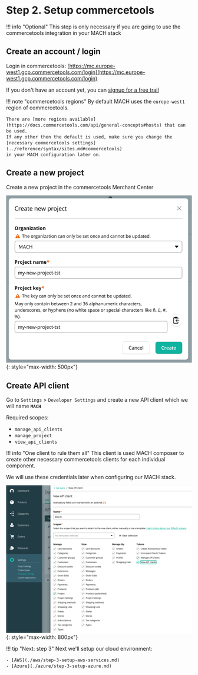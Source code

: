 # Step 2. Setup commercetools

!!! info "Optional"
    This step is only necessary if you are going to use the commercetools integration in your MACH stack

## Create an account / login

Login in commercetools: [https://mc.europe-west1.gcp.commercetools.com/login](https://mc.europe-west1.gcp.commercetools.com/login)

If you don't have an account yet, you can [signup for a free trail](https://ok.commercetools.com/free-trial#start-free-trial-form)

!!! note "commercetools regions"
    By default MACH uses the `europe-west1` region of commercetools.

    There are [more regions available](https://docs.commercetools.com/api/general-concepts#hosts) that can be used.
    If any other then the default is used, make sure you change the
    [necessary commercetools settings](../reference/syntax/sites.md#commercetools)
    in your MACH configuration later on.

## Create a new project

Create a new project in the commercetools Merchant Center

![New project](../_img/tutorial/ct-new-project.png){: style="max-width: 500px"}


## Create API client

Go to `Settings` > `Developer Settings` and create a new API client which we will name **`MACH`**

Required scopes:

- `manage_api_clients`
- `manage_project`
- `view_api_clients`

!!! info "One client to rule them all"
    This client is used MACH composer to create other necessary commercetools
    clients for each individual component.

We will use these credentials later when configuring our MACH stack.

![New project](../_img/tutorial/ct-new-client.png){: style="max-width: 800px"}

!!! tip "Next: step 3"
    Next we'll setup our cloud environment:

    - [AWS](./aws/step-3-setup-aws-services.md)
    - [Azure](./azure/step-3-setup-azure.md)
